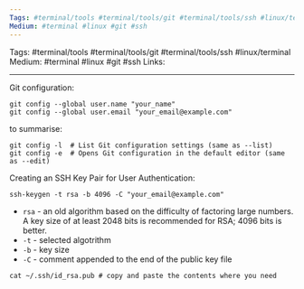 ```yaml
---
Tags: #terminal/tools #terminal/tools/git #terminal/tools/ssh #linux/terminal 
Medium: #terminal #linux #git #ssh
---
```

Tags: #terminal/tools #terminal/tools/git #terminal/tools/ssh #linux/terminal 
Medium: #terminal #linux #git #ssh
Links:
___
Git configuration:
```shell
git config --global user.name "your_name"
git config --global user.email "your_email@example.com"
```
to summarise:
```shell
git config -l  # List Git configuration settings (same as --list)
git config -e  # Opens Git configuration in the default editor (same as --edit)
```

Creating an SSH Key Pair for User Authentication:
```shell
ssh-keygen -t rsa -b 4096 -C "your_email@example.com"
```
- `rsa` - an old algorithm based on the difficulty of factoring large numbers. A key size of at least 2048 bits is recommended for RSA; 4096 bits is better.
- `-t` - selected algotrithm
- `-b` - key size
- `-C` - comment appended to the end of the public key file
```Shell
cat ~/.ssh/id_rsa.pub # copy and paste the contents where you need
```
